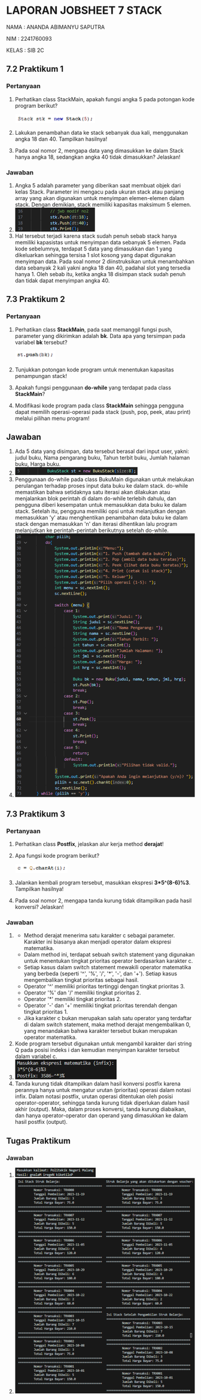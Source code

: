 # LAPORAN JOBSHEET 7 STACK
NAMA  : ANANDA ABIMANYU SAPUTRA

NIM   : 2241760093

KELAS : SIB 2C

## 7.2 Praktikum 1
### Pertanyaan
1. Perhatikan class StackMain, apakah fungsi angka 5 pada potongan kode program berikut?

    <img src="soal1prk1.png">
2. Lakukan penambahan data ke stack sebanyak dua kali, menggunakan angka 18 dan 40. Tampilkan hasilnya!
3. Pada soal nomor 2, mengapa data yang dimasukkan ke dalam Stack hanya angka 18, sedangkan angka 40 tidak dimasukkan? Jelaskan!


### Jawaban
1. Angka 5 adalah parameter yang diberikan saat membuat objek dari kelas Stack. Parameter ini mengacu pada ukuran stack atau panjang array yang akan digunakan untuk menyimpan elemen-elemen dalam stack. Dengan demikian, stack memiliki kapasitas maksimum 5 elemen.
2. <img src="jwb2prk1.png">
3. Hal tersebut terjadi karena stack sudah penuh sebab stack hanya memiliki kapasistas untuk menyimpan data sebanyak 5 elemen. Pada kode sebelumnya, terdapat 5 data yang dimasukkan dan 1 yang dikeluarkan sehingga tersisa 1 slot kosong yang dapat digunakan menyimpan data. Pada soal nomor 2 diinstruksikan untuk menambahkan data sebanyak 2 kali yakni angka 18 dan 40, padahal slot yang tersedia hanya 1. Oleh sebab itu, ketika angka 18 disimpan stack sudah penuh dan tidak dapat menyimpan angka 40.

## 7.3 Praktikum 2
### Pertanyaan
1. Perhatikan class **StackMain**, pada saat memanggil fungsi push, parameter yang dikirimkan adalah **bk**. Data apa yang tersimpan pada variabel **bk** tersebut?

    <img src="soal1prk2.png">
2. Tunjukkan potongan kode program untuk menentukan kapasitas penampungan stack!
3. Apakah fungsi penggunaan **do-while** yang terdapat pada class **StackMain**?
4. Modifikasi kode program pada class **StackMain** sehingga pengguna dapat memilih operasi-operasi pada stack (push, pop, peek, atau print) melalui pilihan menu program!


## Jawaban
1. Ada 5 data yang disimpan, data tersebut berasal dari input user, yakni: judul buku, Nama pengarang buku, Tahun terbit buku, Jumlah halaman buku, Harga buku.
2. <img src="jwb2prk2.png">
3. Penggunaan do-while pada class BukuMain digunakan untuk melakukan perulangan terhadap proses input data buku ke dalam stack. do-while memastikan bahwa setidaknya satu iterasi akan dilakukan atau menjalankan blok perintah di dalam do-while terlebih dahulu, dan pengguna diberi kesempatan untuk memasukkan data buku ke dalam stack. Setelah itu, pengguna memiliki opsi untuk melanjutkan dengan memasukkan 'y' atau menghentikan penambahan data buku ke dalam stack dengan memasukkan 'n' dan iterasi dihentikan lalu program melanjutkan ke perintah-perintah berikutnya setelah do-while.
4. <img src="jwb4prk2.png">

## 7.3 Praktikum 3
### Pertanyaan
1. Perhatikan class **Postfix**, jelaskan alur kerja method **derajat**!
2. Apa fungsi kode program berikut?

    <img src="soal2prk3.png">
3. Jalankan kembali program tersebut, masukkan ekspresi **3*5^(8-6)%3**. Tampilkan hasilnya!
4. Pada soal nomor 2, mengapa tanda kurung tidak ditampilkan pada hasil konversi? Jelaskan!


### Jawaban
1. * Method derajat menerima satu karakter c sebagai parameter. Karakter ini biasanya akan menjadi operator dalam ekspresi matematika.
    * Dalam method ini, terdapat sebuah switch statement yang digunakan untuk menentukan tingkat prioritas operator berdasarkan karakter c.
    * Setiap kasus dalam switch statement mewakili operator matematika yang berbeda (seperti '^', '%', '/', '*', '-', dan '+'). Setiap kasus mengembalikan tingkat prioritas sebagai hasil.
    * Operator '^' memiliki prioritas tertinggi dengan tingkat prioritas 3.
    * Operator '%' dan '/' memiliki tingkat prioritas 2.
    * Operator '*' memiliki tingkat prioritas 2.
    * Operator '-' dan '+' memiliki tingkat prioritas terendah dengan tingkat prioritas 1.
    * Jika karakter c bukan merupakan salah satu operator yang terdaftar di dalam switch statement, maka method derajat mengembalikan 0, yang menandakan bahwa karakter tersebut bukan merupakan operator matematika.
2. Kode program tersebut digunakan untuk mengambil karakter dari string Q pada posisi indeks i dan kemudian menyimpan karakter tersebut dalam variabel c.
3. <img src="jwb3prk3.png">
4. Tanda kurung tidak ditampilkan dalam hasil konversi postfix karena perannya hanya untuk mengatur urutan (prioritas) operasi dalam notasi infix. Dalam notasi postfix, urutan operasi ditentukan oleh posisi operator-operator, sehingga tanda kurung tidak diperlukan dalam hasil akhir (output). Maka, dalam proses konversi, tanda kurung diabaikan, dan hanya operator-operator dan operand yang dimasukkan ke dalam hasil postfix (output).

## Tugas Praktikum
### Jawaban
1. <img src="outtgs1.png">
2. <img src="outtgs2.png">
